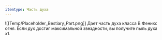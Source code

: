 ```yaml
---
itemtype: Часть духа
---
```

![[Temp/Placeholder_Bestiary_Part.png]]
Дает часть духа класса B Феникс огня. Если дух достиг максимальной звездности, вы получите пыль духа х1.
